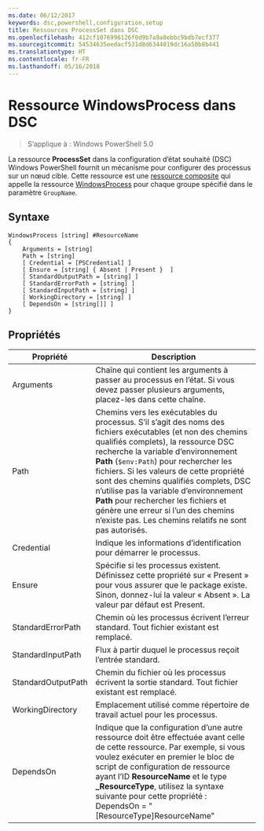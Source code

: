 ```yaml
---
ms.date: 06/12/2017
keywords: dsc,powershell,configuration,setup
title: Ressources ProcessSet dans DSC
ms.openlocfilehash: 412cf1076996126f0d9b7a9a8ebbc9bdb7ecf377
ms.sourcegitcommit: 54534635eedacf531d8d6344019dc16a50b8b441
ms.translationtype: HT
ms.contentlocale: fr-FR
ms.lasthandoff: 05/16/2018
---
```

# <a name="dsc-windowsprocess-resource"></a>Ressource WindowsProcess dans DSC

> S’applique à : Windows PowerShell 5.0

La ressource **ProcessSet** dans la configuration d’état souhaité (DSC) Windows PowerShell fournit un mécanisme pour configurer des processus sur un nœud cible. Cette ressource est une [ressource composite](authoringResourceComposite.md) qui appelle la ressource [WindowsProcess](windowsProcessResource.md) pour chaque groupe spécifié dans le paramètre `GroupName`.

## <a name="syntax"></a>Syntaxe

```
WindowsProcess [string] #ResourceName
{
    Arguments = [string]
    Path = [string]
    [ Credential = [PSCredential] ]
    [ Ensure = [string] { Absent | Present }  ]
    [ StandardOutputPath = [string] ]
    [ StandardErrorPath = [string] ]
    [ StandardInputPath = [string] ]
    [ WorkingDirectory = [string] ]
    [ DependsOn = [string[]] ]
}
```

## <a name="properties"></a>Propriétés
|  Propriété  |  Description   |
|---|---|
| Arguments| Chaîne qui contient les arguments à passer au processus en l’état. Si vous devez passer plusieurs arguments, placez-les dans cette chaîne.|
| Path| Chemins vers les exécutables du processus. S’il s’agit des noms des fichiers exécutables (et non des chemins qualifiés complets), la ressource DSC recherche la variable d’environnement **Path** (`$env:Path`) pour rechercher les fichiers. Si les valeurs de cette propriété sont des chemins qualifiés complets, DSC n’utilise pas la variable d’environnement **Path** pour rechercher les fichiers et génère une erreur si l’un des chemins n’existe pas. Les chemins relatifs ne sont pas autorisés.|
| Credential| Indique les informations d’identification pour démarrer le processus.|
| Ensure| Spécifie si les processus existent. Définissez cette propriété sur « Present » pour vous assurer que le package existe. Sinon, donnez-lui la valeur « Absent ». La valeur par défaut est Present.|
| StandardErrorPath| Chemin où les processus écrivent l’erreur standard. Tout fichier existant est remplacé.|
| StandardInputPath| Flux à partir duquel le processus reçoit l’entrée standard.|
| StandardOutputPath| Chemin du fichier où les processus écrivent la sortie standard. Tout fichier existant est remplacé.|
| WorkingDirectory| Emplacement utilisé comme répertoire de travail actuel pour les processus.|
| DependsOn | Indique que la configuration d’une autre ressource doit être effectuée avant celle de cette ressource. Par exemple, si vous voulez exécuter en premier le bloc de script de configuration de ressource ayant l’ID **ResourceName** et le type **_ResourceType**, utilisez la syntaxe suivante pour cette propriété : DependsOn = "[ResourceType]ResourceName"|